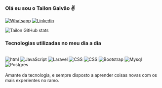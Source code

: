 ### Olá eu sou o Tailon Galvão ✌️

[![Whatsapp](https://img.shields.io/badge/WhatsApp-25D366?style=for-the-badge&logo=whatsapp&logoColor=white)](https://wa.me/5534992755133?text=Ol%C3%A1%2C+em+que+posso+ser+%C3%BAtil%3F+%28Hi%2C+how+can+I+be+of+help%3F%29)
[![Linkedin](https://img.shields.io/badge/LinkedIn-0077B5?style=for-the-badge&logo=linkedin&logoColor=white)](https://www.linkedin.com/in/tailongalvao/)


![Tailon GitHub stats](https://github-readme-stats.vercel.app/api?username=Tailon-Galvao&show_icons=true&theme=dracula)


### Tecnologias utilizadas no meu dia a dia
<div style="display: inline_block"><br/>
    <img aling="center" alt="html"src="https://img.shields.io/badge/HTML-239120?style=for-the-badge&logo=html5&logoColor=white">
     <img aling="center" alt="JavaScript"src="https://img.shields.io/badge/JavaScript-F7DF1E?style=for-the-badge&logo=javascript&logoColor=black">
      <img aling="center" alt="Laravel"src="https://img.shields.io/badge/Laravel-FF2D20?style=for-the-badge&logo=laravel&logoColor=white">
       <img aling="center" alt="CSS"src="https://img.shields.io/badge/PHP-777BB4?style=for-the-badge&logo=php&logoColor=white">
       <img aling="center" alt="CSS"src="https://img.shields.io/badge/CSS-239120?&style=for-the-badge&logo=css3&logoColor=white">
        <img aling="center" alt="Bootstrap"src="https://img.shields.io/badge/Bootstrap-563D7C?style=for-the-badge&logo=bootstrap&logoColor=white">
        <img aling="center" alt="Mysql"src="https://img.shields.io/badge/MySQL-00000F?style=for-the-badge&logo=mysql&logoColor=white">
        <img aling="center" alt="Postgres"src="https://img.shields.io/badge/PostgreSQL-316192?style=for-the-badge&logo=postgresql&logoColor=white">
</div><br>
Amante da tecnologia, e sempre disposto a aprender coisas novas com os mais experientes no ramo.

